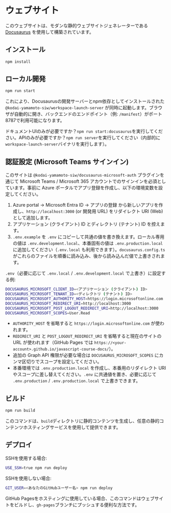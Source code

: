 # ウェブサイト

このウェブサイトは、モダンな静的ウェブサイトジェネレーターである [Docusaurus](https://docusaurus.io/) を使用して構築されています。

## インストール

```bash
npm install
```

## ローカル開発

```bash
npm run start
```

これにより、Docusaurusの開発サーバーとnpm依存としてインストールされた`@kodai-yamamoto-siw/workspace-launch-server` が同時に起動します。ブラウザが自動的に開き、バックエンドのエンドポイント（例: `/manifest`）がポート8787で利用可能になります。

ドキュメントUIのみが必要ですか？`npm run start:docusaurus`を実行してください。APIのみが必要ですか？`npm run server`を実行してください（内部的に`workspace-launch-server`バイナリを実行します）。

## 認証設定 (Microsoft Teams サインイン)

このサイトは `@kodai-yamamoto-siw/docusaurus-microsoft-auth` プラグインを通じて Microsoft Teams / Microsoft 365 アカウントでのサインインを必須としています。事前に Azure ポータルでアプリ登録を作成し、以下の環境変数を設定してください。

1. Azure portal → Microsoft Entra ID → アプリの登録 から新しいアプリを作成し、`http://localhost:3000` (or 開発用 URL) をリダイレクト URI (Web) として追加します。
2. アプリケーション (クライアント) ID とディレクトリ (テナント) ID を控えます。
3. `.env.example` を `.env` にコピーして共通の値を書き換えます。ローカル専用の値は `.env.development.local`、本番固有の値は `.env.production.local` に追加してください（`.env.local` も利用できます）。`docusaurus.config.ts` がこれらのファイルを順番に読み込み、後から読み込んだ値で上書きされます。

`.env`（必要に応じて `.env.local` / `.env.development.local` で上書き）に設定する例:

```bash
DOCUSAURUS_MICROSOFT_CLIENT_ID=<アプリケーション (クライアント) ID>
DOCUSAURUS_MICROSOFT_TENANT_ID=<ディレクトリ (テナント) ID>
DOCUSAURUS_MICROSOFT_AUTHORITY_HOST=https://login.microsoftonline.com
DOCUSAURUS_MICROSOFT_REDIRECT_URI=http://localhost:3000
DOCUSAURUS_MICROSOFT_POST_LOGOUT_REDIRECT_URI=http://localhost:3000
DOCUSAURUS_MICROSOFT_SCOPES=User.Read
```

- `AUTHORITY_HOST` を省略すると `https://login.microsoftonline.com` が使われます。
- `REDIRECT_URI` と `POST_LOGOUT_REDIRECT_URI` を省略すると現在のサイトの URL が使われます（GitHub Pages では `https://<your-account>.github.io/javascript-course-docs/`）。
- 追加の Graph API 権限が必要な場合は `DOCUSAURUS_MICROSOFT_SCOPES` にカンマ区切りでスコープを設定してください。
- 本番環境では `.env.production.local` を作成し、本番用のリダイレクト URI やスコープに差し替えてください。`.env` に共通値を置き、必要に応じて `.env.production` / `.env.production.local` で上書きできます。

## ビルド

```bash
npm run build
```

このコマンドは、`build`ディレクトリに静的コンテンツを生成し、任意の静的コンテンツホスティングサービスを使用して提供できます。

## デプロイ

SSHを使用する場合:

```bash
USE_SSH=true npm run deploy
```

SSHを使用しない場合:

```bash
GIT_USER=<あなたのGitHubユーザー名> npm run deploy
```

GitHub Pagesをホスティングに使用している場合、このコマンドはウェブサイトをビルドし、`gh-pages`ブランチにプッシュする便利な方法です。
